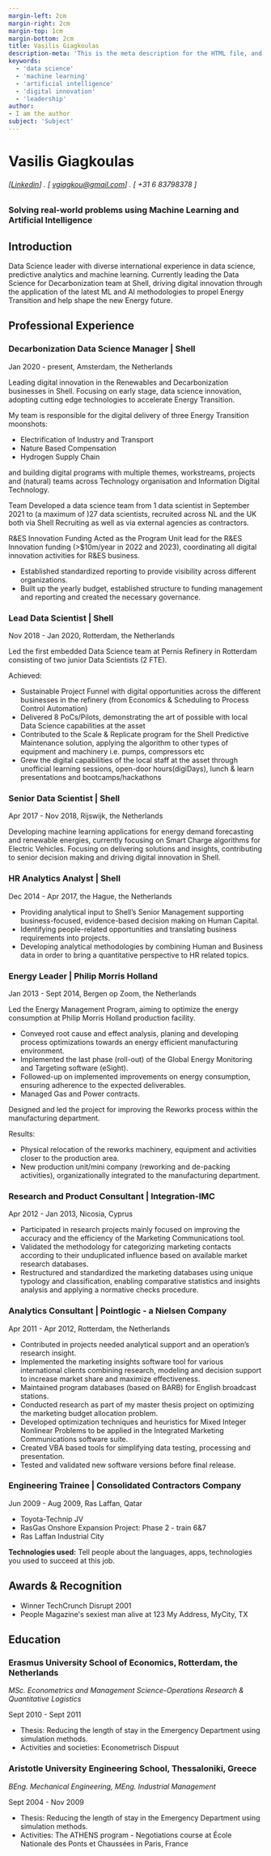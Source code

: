 ```yaml
---
margin-left: 2cm
margin-right: 2cm
margin-top: 1cm
margin-bottom: 2cm
title: Vasilis Giagkoulas
description-meta: 'This is the meta description for the HTML file, and one day the PDF file, for better SEO?'
keywords:
  - 'data science'
  - 'machine learning'
  - 'artificial intelligence'
  - 'digital innovation'
  - 'leadership'
author:
- I am the author
subject: 'Subject'
---
```

# Vasilis Giagkoulas
###### [[Linkedin](https://linkedin.com.vgiagkoulas)] . [ vgiagkou@gmail.com] . [ +31 6 83798378 ]

### Solving real-world problems using Machine Learning and Artificial Intelligence

## Introduction
Data Science leader with diverse international experience in data science, predictive analytics and machine learning. 
Currently leading the Data Science for Decarbonization team at Shell, driving digital innovation through the application of the latest ML and AI methodologies to propel Energy Transition and help shape the new Energy future.

## Professional Experience

### Decarbonization Data Science Manager | Shell

Jan 2020 - present, Amsterdam, the Netherlands

Leading digital innovation in the Renewables and Decarbonization businesses in Shell.
Focusing on early stage, data science innovation, adopting cutting edge technologies to accelerate Energy Transition.

My team is responsible for the digital delivery of three Energy Transition moonshots:
- Electrification of Industry and Transport
- Nature Based Compensation
- Hydrogen Supply Chain

and building digital programs with multiple themes, workstreams, projects and (natural) teams across Technology organisation and Information Digital Technology.

Team
Developed a data science team from 1 data scientist in September 2021 to (a maximum of )27 data scientists, recruited across NL and the UK both via Shell Recruiting as well as via external agencies as contractors.

R&ES Innovation Funding
Acted as the Program Unit lead for the R&ES Innovation funding (>$10m/year in 2022 and 2023), coordinating all digital innovation activities for R&ES business. 
- Established standardized reporting to provide visibility across different organizations.
- Built up the yearly budget, established structure to funding management and reporting and created the necessary governance.

### Lead Data Scientist | Shell
Nov 2018 - Jan 2020, Rotterdam, the Netherlands

Led the first embedded Data Science team at Pernis Refinery in Rotterdam consisting of two junior Data Scientists (2 FTE).

Achieved:
- Sustainable Project Funnel with digital opportunities across the different businesses in the refinery (from Economics & Scheduling to Process Control Automation)
- Delivered 8 PoCs/Pilots, demonstrating the art of possible with local Data Science capabilities at the asset
- Contributed to the Scale & Replicate program for the Shell Predictive Maintenance solution, applying the algorithm to other types of equipment and machinery i.e. pumps, compressors etc 
- Grew the digital capabilities of the local staff at the asset through unofficial learning sessions, open-door hours(digiDays), lunch & learn presentations and bootcamps/hackathons

### Senior Data Scientist | Shell

Apr 2017 - Nov 2018, Rijswijk, the Netherlands

Developing machine learning applications for energy demand forecasting and renewable energies, currently focusing on Smart Charge algorithms for Electric Vehicles. Focusing on delivering solutions and insights, contributing to senior decision making and driving digital innovation in Shell.

### HR Analytics Analyst | Shell

Dec 2014 - Apr 2017, the Hague, the Netherlands

- Providing analytical input to Shell’s Senior Management supporting business-focused, evidence-based decision making on Human Capital.
- Identifying people-related opportunities and translating business requirements into projects.
- Developing analytical methodologies by combining Human and Business data in order to bring a quantitative perspective to HR related topics.

### Energy Leader | Philip Morris Holland

Jan 2013 - Sept 2014, Bergen op Zoom, the Netherlands

Led the Energy Management Program, aiming to optimize the energy consumption at Philip Morris Holland production facility. 

- Conveyed root cause and effect analysis, planing and developing process optimizations towards an energy efficient manufacturing environment. 
- Implemented the last phase (roll-out) of the Global Energy Monitoring and Targeting software (eSight).
- Followed-up on implemented improvements on energy consumption, ensuring adherence to the expected deliverables.
- Managed Gas and Power contracts.

Designed and led the project for improving the Reworks process within the manufacturing department. 

Results:
- Physical relocation of the reworks machinery, equipment and activities closer to the production area.
- New production unit/mini company (reworking and de-packing activities), organizationally integrated to the manufacturing department.

### Research and Product Consultant | Integration-IMC

Apr 2012 - Jan 2013, Nicosia, Cyprus

- Participated in research projects mainly focused on improving the accuracy and the efficiency of the Marketing Communications tool. 
- Validated the methodology for categorizing marketing contacts according to their unduplicated influence based on available market research databases. 
- Restructured and standardized the marketing databases using unique typology and classification, enabling comparative statistics and insights analysis and applying a normative checks procedure.

### Analytics Consultant | Pointlogic - a Nielsen Company

Apr 2011 - Apr 2012, Rotterdam, the Netherlands

- Contributed in projects needed analytical support and an operation’s research insight. 
- Implemented the marketing insights software tool for various international clients combining research, modeling and decision support to increase market share and maximize effectiveness. 
- Maintained program databases (based on BARB) for English broadcast stations.
- Conducted research as part of my master thesis project on optimizing the marketing budget allocation problem. 
- Developed optimization techniques and heuristics for Mixed Integer Nonlinear Problems to be applied in the Integrated Marketing Communications software suite.
- Created VBA based tools for simplifying data testing, processing and presentation. 
- Tested and validated new software versions before final release.

### Engineering Trainee | Consolidated Contractors Company
Jun 2009 - Aug 2009, Ras Laffan, Qatar

- Toyota-Technip JV
- RasGas Onshore Expansion Project: Phase 2 - train 6&7
- Ras Laffan Industrial City

**Technologies used:** Tell people about the languages, apps, technologies you used to succeed at this job.

## Awards & Recognition

- Winner TechCrunch Disrupt 2001
- People Magazine's sexiest man alive at 123 My Address, MyCity, TX

## Education

### Erasmus University School of Economics, Rotterdam, the Netherlands
_MSc. Econometrics and Management Science-Operations Research & Quantitative Logistics_

Sept 2010 - Sept 2011
- Thesis: Reducing the length of stay in the Emergency Department using simulation methods. 
- Activities and societies: Econometrisch Dispuut

### Aristotle University Engineering School, Thessaloniki, Greece
_BEng. Mechanical Engineering, MEng. Industrial Management_

Sept 2004 - Nov 2009
- Thesis: Reducing the length of stay in the Emergency Department using simulation methods. 
- Activities: The ATHENS program - Negotiations course at École Nationale des Ponts et Chaussées in Paris, France 

